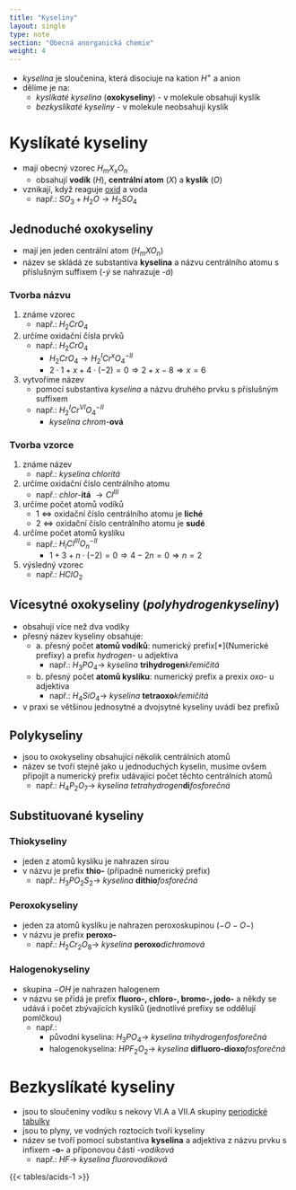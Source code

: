 ```yaml
---
title: "Kyseliny"
layout: single
type: note
section: "Obecná anorganická chemie"
weight: 4
---
```

- _kyselina_ je sloučenina, která disociuje na kation $H^{+}$ a anion
- dělíme je na:
    - _kyslíkaté kyselina_ (**oxokyseliny**) - v molekule obsahují kyslík
    - _bezkyslíkaté kyseliny_ - v molekule neobsahují kyslík
# Kyslíkaté kyseliny
- mají obecný vzorec $H_{m}X_{x}O_{n}$
    - obsahují **vodík** ($H$), **centrální atom** ($X$) a **kyslík** ($O$)
- vznikají, když reaguje [oxid](/notes/research/chemistry/inorganic-chemistry/general-inorganic-chemistry/oxides) a voda
    - např.: $SO_{3}+H_{2}O\rightarrow H_{2}SO_{4}$
## Jednoduché oxokyseliny
- mají jen jeden centrální atom ($H_{m}XO_{n}$)
- název se skládá ze substantiva **kyselina** a názvu centrálního atomu s příslušným suffixem (_-ý_ se nahrazuje _-á_)
### Tvorba názvu
1. známe vzorec
    - např.: $H_{2}CrO_{4}$
2. určíme oxidační čísla prvků
    - např.: $H_{2}CrO_{4}$
        -  $H_{2}CrO_{4}\rightarrow H_{2}^{I}Cr^{x}O_{4}^{-II}$
        - $2\cdot 1+x+4\cdot (-2)=0\Rightarrow2+x-8\Rightarrow x=6$
3. vytvoříme název
    - pomocí substantiva _kyselina_ a názvu druhého prvku s příslušným suffixem
    - např.: $H_{2}^{I}Cr^{VI}O_{4}^{-II}$
        - _kyselina chrom-_**ová**
### Tvorba vzorce
1. známe název
    - např.: _kyselina chloritá_
2. určíme oxidační číslo centrálního atomu
    - např.: _chlor-_**itá** $\rightarrow Cl^{III}$
3. určíme počet atomů vodíků
    - 1 <=> oxidační číslo centrálního atomu je **liché**
    - 2 <=> oxidační číslo centrálního atomu je **sudé**
4. určíme počet atomů kyslíku
    - např.: $H_{I}Cl^{III}O_{n}^{-II}$
        - $1+3+n\cdot (-2)=0\Rightarrow 4-2n=0\Rightarrow n=2$
5. výsledný vzorec
    - např.: $HClO_{2}$
## Vícesytné oxokyseliny (_polyhydrogenkyseliny_)
- obsahují více než dva vodíky
- přesný název kyseliny obsahuje:
    - a. přesný počet **atomů vodíků**: numerický prefix[*](Numerické prefixy) a prefix _hydrogen-_ u adjektiva
        - např.: $H_{3}PO_{4}\rightarrow$ _kyselina_ **trihydrogen**_křemičitá_
    - b. přesný počet **atomů kyslíku**: numerický prefix a prexix _oxo-_ u adjektiva
        - např.: $H_{4}SiO_{4}\rightarrow$ _kyselina_ **tetraoxo**_křemičitá_
- v praxi se většinou jednosytné a dvojsytné kyseliny uvádí bez prefixů
## Polykyseliny
- jsou to oxokyseliny obsahující několik centrálních atomů
- název se tvoří stejně jako u jednoduchých kyselin, musíme ovšem připojit a numerický prefix udávající počet těchto centrálních atomů
    - např.: $H_{4}P_{2}O_{7}\rightarrow$ _kyselina tetrahydrogen_**di**_fosforečná_ 
## Substituované kyseliny
### Thiokyseliny
- jeden z atomů kyslíku je nahrazen sírou
- v názvu je prefix **thio-** (případně numerický prefix)
    - např.: $H_{3}PO_{2}S_{2}\rightarrow$ _kyselina_ **dithio**_fosforečná_
### Peroxokyseliny
- jeden za atomů kyslíku je nahrazen peroxoskupinou ($-O-O-$)
- v názvu je prefix **peroxo-**
    - např.: $H_{2}Cr_{2}O_{8}\rightarrow$ _kyselina_ **peroxo**_dichromová_
### Halogenokyseliny
- skupina $-OH$ je nahrazen halogenem
- v názvu se přidá je prefix **fluoro-, chloro-, bromo-, jodo-** a někdy se udává i počet zbývajících kyslíků (jednotlivé prefixy se oddělují pomlčkou)
    - např.: 
        - původní kyselina: $H_{3}PO_{4}\rightarrow$ _kyselina trihydrogenfosforečná_
        - halogenokyselina: $HPF_{2}O_{2}\rightarrow$ _kyselina_ **difluoro-dioxo**_fosforečná_
# Bezkyslíkaté kyseliny
- jsou to sloučeniny vodíku s nekovy VI.A a VII.A skupiny [periodické tabulky](/notes/research/chemistry/inorganic-chemistry/periodic-table/periodic-table-of-elements)
- jsou to plyny, ve vodných roztocích tvoří kyseliny
- název se tvoří pomocí substantiva **kyselina** a adjektiva z názvu prvku s infixem **-o-** a příponovou částí _-vodíková_
    - např.: $HF\rightarrow$ _kyselina fluorovodíková_

{{< tables/acids-1 >}}
